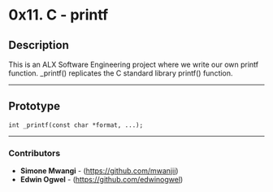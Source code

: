 # 0x11. C - printf



## Description
This is an ALX Software Engineering project where we write our own printf function.
_printf() replicates the C standard library printf() function.

---

## Prototype
```int _printf(const char *format, ...);```

---
### Contributors
* **Simone Mwangi** - (https://github.com/mwanjii)
* **Edwin Ogwel** - (https://github.com/edwinogwel)
